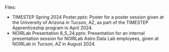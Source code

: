 Files:
  - TIMESTEP Spring 2024 Poster.pptx: Poster for a poster session given at the University of Arizona in Tucson, AZ, as part of the TIMESTEP Apprenticeship program in April 2024.
  - NOIRLab Presentation 8_5_24.pptx: Presentation for an internal presentation session for NOIRLab Astro Data Lab employees, given at NOIRLab in Tucson, AZ in August 2024.
